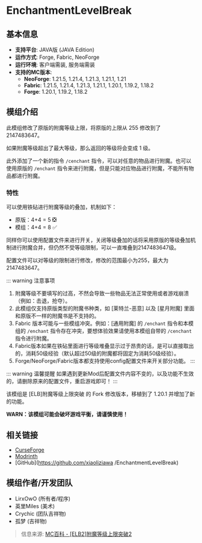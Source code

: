 # EnchantmentLevelBreak
<ModInfo 
  curseForgeId="enchantlevelbrek" 
  modName="附魔等级上限突破2（EnchantmentLevelBreak）" 
  projectId="1110220"
/>

## 基本信息

- **支持平台**: JAVA版 (JAVA Edition)
- **运作方式**: Forge, Fabric, NeoForge
- **运行环境**: 客户端需装, 服务端需装
- **支持的MC版本**:
  - **NeoForge**: 1.21.5, 1.21.4, 1.21.3, 1.21.1, 1.21
  - **Fabric**: 1.21.5, 1.21.4, 1.21.3, 1.21.1, 1.20.1, 1.19.2, 1.18.2
  - **Forge**: 1.20.1, 1.19.2, 1.18.2

## 模组介绍

此模组修改了原版的附魔等级上限，将原版的上限从 255 修改到了 2147483647。

如果附魔等级超出了最大等级，那么返回的等级将会变成 1 级。

此外添加了一个新的指令 `/cenchant` 指令，可以对任意的物品进行附魔。也可以使用原版的 `/enchant` 指令来进行附魔，但是只能对应物品进行附魔，不能所有物品都进行附魔。

### 特性

可以使用铁砧进行附魔等级的叠加，机制如下：
- 原版：4+4 = 5 ❎
- 模组：4+4 = 8 ✅

同样你可以使用配置文件来进行开关，关闭等级叠加的话将采用原版的等级叠加机制进行附魔合并，但仍然不受等级限制，可以一直堆叠到2147483647级。

配置文件可以对等级的限制进行修改，修改的范围最小为255，最大为2147483647。

::: warning 注意事项
1. 附魔等级不要填写的过高，不然会导致一些物品无法正常使用或者游戏崩溃（例如：击退，抢夺）。
2. 此模组仅支持原版类型的附魔书种类，如 [莱特兰-恶意] 以及 [星月附魔] 里面和原版不一样的附魔书是不支持的。
3. Fabric 版本可能与一些模组冲突。例如：[通用附魔] 的 `/enchant` 指令和本模组的 `/enchant` 指令存在冲突，要想体验效果请使用本模组自带的 `/cenchant` 指令进行附魔。
4. Fabric版本如果在铁砧里面进行等级堆叠显示过于昂贵的话，是可以直接取出的，消耗50级经验（默认超过50级的附魔都将固定为消耗50级经验）。
5. Forge/NeoForge/Fabric版本都支持使用config配置文件来开关部分功能。
:::

::: warning 温馨提醒
如果遇到更新Mod后配置文件内容不变的，以及功能不生效的，请删除原来的配置文件，重启游戏即可！
:::

该模组是 [ELB]附魔等级上限突破 的 Fork 修改版本，移植到了 1.20.1 并增加了新的功能。

**WARN：该模组可能会破坏游戏平衡，请谨慎使用！**

## 相关链接

- [CurseForge](https://www.curseforge.com/minecraft/mc-mods/enchantlevelbrek)
- [Modrinth](https://modrinth.com/mod/enchantmentlevelbreak)
- [GitHub](https://github.com/xiaoliziawa /EnchantmentLevelBreak)

## 模组作者/开发团队

- LirxOwO (所有者/程序)
- 英里Miles (美术)
- Crychic (团队吉祥物)
- 孤梦 (吉祥物)

> 信息来源: [MC百科 - [ELB2]附魔等级上限突破2](https://www.mcmod.cn/class/16646.html) 